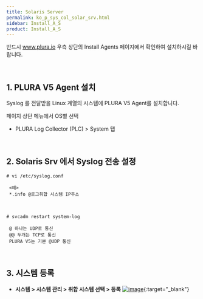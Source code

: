 ```yaml
---
title: Solaris Server
permalink: ko_p_sys_col_solar_srv.html
sidebar: Install_A_S
product: Install_A_S
---
```


반드시 www.plura.io 우측 상단의 Install Agents 페이지에서 확인하여 설치하시길 바랍니다.

<br />

## 1. PLURA V5 Agent 설치

Syslog 를 전달받을 Linux 계열의 시스템에 PLURA V5 Agent를 설치합니다.

페이지 상단 메뉴에서 OS별 선택

 - PLURA Log Collector (PLC) > System 탭
 
<br />

## 2. Solaris Srv 에서 Syslog 전송 설정

`# vi /etc/syslog.conf`

     <예>
     *.info @로그취합 시스템 IP주소

<br />

`# svcadm restart system-log`

     @ 하나는 UDP로 통신
     @@ 두개는 TCP로 통신
     PLURA V5는 기본 @UDP 통신

<br />

## 3. 시스템 등록

- **시스템 > 시스템 관리 > 취합 시스템 선택 > 등록**
[![image](/docs/images/Ins_G/Solaris/Solaris_Srv.png)](/docs/images/Ins_G/Solaris/Solaris_Srv.png){:target="_blank"}
